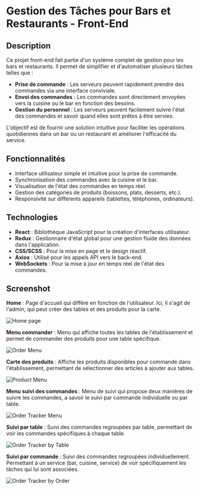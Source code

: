 # Gestion des Tâches pour Bars et Restaurants - Front-End

## Description

Ce projet front-end fait partie d'un système complet de gestion pour les bars et restaurants. Il permet de simplifier et d'automatiser plusieurs tâches telles que :

- **Prise de commande** : Les serveurs peuvent rapidement prendre des commandes via une interface conviviale.
- **Envoi des commandes** : Les commandes sont directement envoyées vers la cuisine ou le bar en fonction des besoins.
- **Gestion du personnel** : Les serveurs peuvent facilement suivre l'état des commandes et savoir quand elles sont prêtes à être servies.

L'objectif est de fournir une solution intuitive pour faciliter les opérations quotidiennes dans un bar ou un restaurant et améliorer l'efficacité du service.

## Fonctionnalités

- Interface utilisateur simple et intuitive pour la prise de commande.
- Synchronisation des commandes avec la cuisine et le bar.
- Visualisation de l'état des commandes en temps réel.
- Gestion des catégories de produits (boissons, plats, desserts, etc.).
- Responsivité sur différents appareils (tablettes, téléphones, ordinateurs).

## Technologies

- **React** : Bibliothèque JavaScript pour la création d'interfaces utilisateur.
- **Redux** : Gestionnaire d'état global pour une gestion fluide des données dans l'application.
- **CSS/SCSS** : Pour la mise en page et le design réactif.
- **Axios** : Utilisé pour les appels API vers le back-end.
- **WebSockets** : Pour la mise à jour en temps réel de l'état des commandes.

## Screenshot

**Home** : Page d'accueil qui diffère en fonction de l'utilisateur. Ici, il s'agit de l'admin, qui peut créer des tables et des produits pour la carte.

![Home page](./src/assets/home.png)

**Menu commander** : Menu qui affiche toutes les tables de l'établissement et permet de commander des produits pour une table spécifique.

![Order Menu](./src/assets/order.png)

**Carte des produits** : Affiche les produits disponibles pour commande dans l'établissement, permettant de sélectionner des articles à ajouter aux tables.

![Product Menu](./src/assets/menu.png)

**Menu suivi des commandes** : Menu de suivi qui propose deux manières de suivre les commandes, a savoir le suivi par commande individuelle ou par table.

![Order Tracker Menu](./src/assets/order_traker_menu.png)

**Suivi par table** : Suivi des commandes regroupées par table, permettant de voir les commandes spécifiques à chaque table.

![Order Tracker by Table](./src/assets/traker_by_table.png)

**Suivi par commande** : Suivi des commandes regroupées individuellement. Permettant à un service (bar, cuisine, service) de voir spécifiquement les tâches qui lui sont associées.

![Order Tracker by Order](./src/assets/traker_by_order.png)

